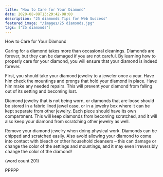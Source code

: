 ```yaml
---
title: "How to Care for Your Diamond"
date: 2020-08-08T13:29:42-08:00
description: "25 diamonds Tips for Web Success"
featured_image: "/images/25 diamonds.jpg"
tags: ["25 diamonds"]
---
```


How to Care for Your Diamond

Caring for a diamond takes more than 
occasional cleanings. Diamonds are forever, 
but they can be damaged if you are not 
careful. By learning how to properly care for 
your diamond, you will ensure that your 
diamond is indeed forever.

First, you should take your diamond jewelry 
to a jeweler once a year. Have him check the 
mountings and prongs that hold your 
diamond in place. Have him make any 
needed repairs. This will prevent your 
diamond from falling out of its setting and 
becoming lost.

Diamond jewelry that is not being worn, or 
diamonds that are loose should be stored in 
a fabric lined jewel case, or in a jewelry box 
where it can be kept separate from other 
jewelry. Each piece should have its own 
compartment. This will keep diamonds from 
becoming scratched, and it will also keep 
your diamond from scratching other jewelry 
as well.

Remove your diamond jewelry when doing 
physical work. Diamonds can be chipped 
and scratched easily. Also avoid allowing 
your diamond to come into contact with 
bleach or other household cleansers – this 
can damage or change the color of the 
settings and mountings, and it may even 
irreversibly change the color of the 
diamond!

(word count 201)

PPPPP

